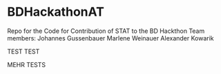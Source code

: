 # BDHackathonAT
Repo for the Code for Contribution of STAT to the BD Hackthon
Team members:
Johannes Gussenbauer
Marlene Weinauer
Alexander Kowarik

TEST TEST


MEHR TESTS 
